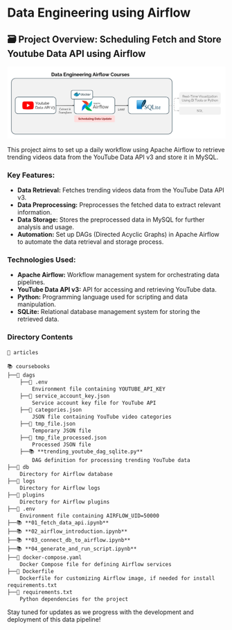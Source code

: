 # Data Engineering using Airflow

## 🗃️ Project Overview: Scheduling Fetch and Store Youtube Data API using Airflow

![image](Data_Engineering_Courses_Mindmap.png)

This project aims to set up a daily workflow using Apache Airflow to retrieve trending videos data from the YouTube Data API v3 and store it in MySQL. 

### Key Features:
- **Data Retrieval:** Fetches trending videos data from the YouTube Data API v3.
- **Data Preprocessing:** Preprocesses the fetched data to extract relevant information.
- **Data Storage:** Stores the preprocessed data in MySQL for further analysis and usage.
- **Automation:** Set up DAGs (Directed Acyclic Graphs) in Apache Airflow to automate the data retrieval and storage process.

### Technologies Used:
- **Apache Airflow:** Workflow management system for orchestrating data pipelines.
- **YouTube Data API v3:** API for accessing and retrieving YouTube data.
- **Python:** Programming language used for scripting and data manipulation.
- **SQLite:** Relational database management system for storing the retrieved data.

### Directory Contents

```
📝 articles

📚 coursebooks
├──📁 dags
    ├──📄 .env 
        Environment file containing YOUTUBE_API_KEY
    ├──📄 service_account_key.json 
        Service account key file for YouTube API
    ├──📄 categories.json 
        JSON file containing YouTube video categories
    ├──📄 tmp_file.json 
        Temporary JSON file
    ├──📄 tmp_file_processed.json 
        Processed JSON file
    ├──📚 **trending_youtube_dag_sqlite.py** 
        DAG definition for processing trending YouTube data
├──📁 db 
    Directory for Airflow database
├──📁 logs 
    Directory for Airflow logs
├──📁 plugins 
    Directory for Airflow plugins
├──📄 .env 
    Environment file containing AIRFLOW_UID=50000
├──📚 **01_fetch_data_api.ipynb**
├──📚 **02_airflow_introduction.ipynb**
├──📚 **03_connect_db_to_airflow.ipynb**
├──📚 **04_generate_and_run_script.ipynb**
├──📄 docker-compose.yaml 
    Docker Compose file for defining Airflow services
├──📄 Dockerfile 
    Dockerfile for customizing Airflow image, if needed for install requirements.txt
├──📄 requirements.txt 
    Python dependencies for the project
```

Stay tuned for updates as we progress with the development and deployment of this data pipeline!
